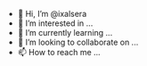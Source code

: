 - 👋 Hi, I’m @ixalsera
- 👀 I’m interested in ...
- 🌱 I’m currently learning ...
- 💞️ I’m looking to collaborate on ...
- 📫 How to reach me ...

<!---
ixalsera/ixalsera is a ✨ special ✨ repository because its `README.md` (this file) appears on your GitHub profile.
You can click the Preview link to take a look at your changes.
--->
